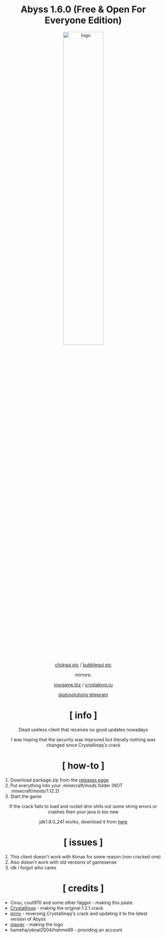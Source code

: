 <div align="center">

# Abyss 1.6.0 (Free & Open For Everyone Edition)
  
<img src="https://crystalpvp.ru/abyss/githublogo.png?1" alt="logo" width="50%" />
  
[clickgui pic](https://crystalpvp.ru/abyss/clickgui.png) / [bubblegui pic](https://crystalpvp.ru/abyss/bubblegui.png)
  
mirrors:
  
[yougame.biz](https://yougame.biz/threads/253167/) / [crystalpvp.ru](https://crystalpvp.ru/abyss/)

[plutosolutions telegram](https://t.me/plutosolutions)
  
# [ info ]
  
Dead useless client that receives no good updates nowadays
  
I was hoping that the security was improved but literally nothing was changed since Crystallinqq's crack
  
# [ how-to ]

</div>

1. Download package.zip from the [releases page](https://github.com/PlutoSolutions/Abyss/releases)
0. Put everything into your .minecraft/mods folder (NOT .minecraft/mods/1.12.2)
0. Start the game

<div align="center">
  
If the crack fails to load and rocket drm shits out some string errors or crashes then your java is too new
  
jdk1.8.0_241 works, download it from [here](https://mega.nz/file/fOoEAQBa#xowIZlFHlfhGLI-XlBGyvx2OkC856r3jaAOt3hewJkw)
  
# [ issues ]
  
</div>

1. This client doesn't work with Konas for some reason (non cracked one)
0. Also doesn't work with old versions of gamesense
2. idk i forgot who cares

<div align="center">
  
# [ credits ]

</div>

+ Ciruu, cout970 and some other faggot - making this paste
+ [Crystallinqq](https://github.com/Crystallinqq) - making the original 1.2.1 crack
+ [mrnv](https://github.com/mr-nv) - reversing Crystallinqq's crack and updating it to the latest version of Abyss
+ [maywr](https://github.com/maywr) - making the logo
+ hameha/obnal2004/hahme69 - providing an account
